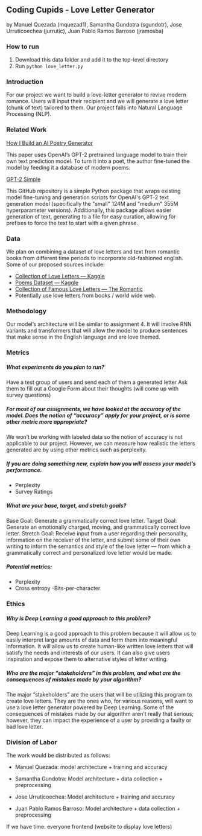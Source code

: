 ## Coding Cupids - Love Letter Generator

by Manuel Quezada (mquezad1), Samantha Gundotra (sgundotr), Jose Urruticoechea (jurrutic), Juan Pablo Ramos Barroso (jramosba)

### How to run
1) Download this data folder and add it to the top-level directory
2) Run `python love_letter.py`

### Introduction
For our project we want to build a love-letter generator to revive modern romance. Users will input their recipient and we will generate a love letter (chunk of text) tailored to them. Our project falls into Natural Language Processing (NLP).

### Related Work
[How I Build an AI Poetry Generator](https://medium.com/voice-tech-podcast/how-i-build-an-ai-poetry-generator-1254f7335c17)

This paper uses OpenAI’s GPT-2 pretrained language model to train their own text prediction model. To turn it into a poet, the author fine-tuned the model by feeding it a database of modern poems. 

[GPT-2 Simple](https://github.com/minimaxir/gpt-2-simple)

This GitHub repository is a simple Python package that wraps existing model fine-tuning and generation scripts for OpenAI's GPT-2 text generation model (specifically the "small" 124M and "medium" 355M hyperparameter versions). Additionally, this package allows easier generation of text, generating to a file for easy curation, allowing for prefixes to force the text to start with a given phrase.

### Data
We plan on combining a dataset of love letters and text from romantic books from different time periods to incorporate old-fashioned english. Some of our proposed sources include: 

- [Collection of Love Letters — Kaggle](https://www.kaggle.com/datasets/fillerink/love-letters)
- [Poems Dataset — Kaggle](https://www.kaggle.com/datasets/michaelarman/poemsdataset)
- [Collection of Famous Love Letters — The Romantic](https://theromantic.com/LoveLetters/main.htm)
- Potentially use love letters from books / world wide web.

### Methodology

Our model’s architecture will be similar to assignment 4. It will involve RNN variants and transformers that will allow the model to produce sentences that make sense in the English language and are love themed.

### Metrics

##### What experiments do you plan to run?
Have a test group of users and send each of them a generated letter
Ask them to fill out a Google Form about their thoughts (will come up with survey questions)
 
##### For most of our assignments, we have looked at the accuracy of the model. Does the notion of “accuracy” apply for your project, or is some other metric more appropriate?
We won’t be working with labeled data so the notion of accuracy is not applicable to our project. However, we can measure how realistic the letters generated are by using other metrics such as perplexity. 
 
##### If you are doing something new, explain how you will assess your model’s performance.
- Perplexity
- Survey Ratings
#####  What are your base, target, and stretch goals?
Base Goal: Generate a grammatically correct love letter.
Target Goal: Generate an emotionally charged, moving, and grammatically correct love letter.
Stretch Goal: Receive input from a user regarding their personality, information on the receiver of the letter, and submit some of their own writing to inform the semantics and style of the love letter — from which a grammatically correct and personalized love letter would be made.
 
#####  Potential metrics:
- Perplexity
- Cross entropy
-Bits-per-character

### Ethics
##### Why is Deep Learning a good approach to this problem?

Deep Learning is a good approach to this problem because it will allow us to easily interpret large amounts of data and form them into meaningful information. It will allow us to create human-like written love letters that will satisfy the needs and interests of our users. It can also give users inspiration and expose them to alternative styles of letter writing.

##### Who are the major “stakeholders” in this problem, and what are the consequences of mistakes made by your algorithm?
 
The major “stakeholders” are the users that will be utilizing this program to create love letters. They are the ones who, for various reasons, will want to use a love letter generator powered by Deep Learning. Some of the consequences of mistakes made by our algorithm aren’t really that serious; however, they can impact the experience of a user by providing a faulty or bad love letter.
 
### Division of Labor
The work would be distributed as follows:
- Manuel Quezada: model architecture + training and accuracy

- Samantha Gundotra: Model architecture + data collection + preprocessing

- Jose Urruticoechea: Model architecture + training and accuracy

- Juan Pablo Ramos Barroso: Model architecture + data collection + preprocessing

If we have time: everyone frontend (website to display love letters)
